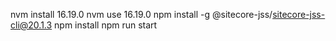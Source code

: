 nvm install 16.19.0
nvm use 16.19.0
npm install -g @sitecore-jss/sitecore-jss-cli@20.1.3
npm install
npm run start
